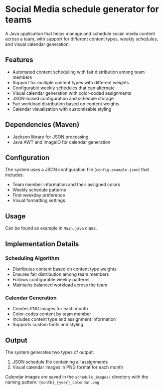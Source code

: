 # Social Media schedule generator for teams

A Java application that helps manage and schedule social media content across a team, with support for different content types, weekly schedules, and visual calendar generation.

## Features

- Automated content scheduling with fair distribution among team members
- Support for multiple content types with different weights
- Configurable weekly schedules that can alternate
- Visual calendar generation with color-coded assignments
- JSON-based configuration and schedule storage
- Fair workload distribution based on content weights
- Calendar visualization with customizable styling

## Dependencies (Maven)

- Jackson library for JSON processing
- Java AWT and ImageIO for calendar generation

## Configuration

The system uses a JSON configuration file (`config.example.json`) that includes:
- Team member information and their assigned colors
- Weekly schedule patterns
- First weekday preference
- Visual formatting settings

## Usage
Can be found as example in `Main.java` class.

## Implementation Details

### Scheduling Algorithm
- Distributes content based on content type weights
- Ensures fair distribution among team members
- Follows configurable weekly patterns
- Maintains balanced workload across the team

### Calendar Generation
- Creates PNG images for each month
- Color-codes content by team member
- Includes content type and assignment information
- Supports custom fonts and styling

## Output

The system generates two types of output:
1. JSON schedule file containing all assignments
2. Visual calendar images in PNG format for each month

Calendar images are saved in the `schedule_images/` directory with the naming pattern: `{month}_{year}_calendar.png`